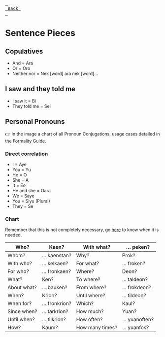 [<kbd> <br> Back <br> </kbd>][Back]

[Back]: https://metroman.me/en/balkeon/docs

# Sentence Pieces

## Copulatives
- And = Ara
- Or = Oro
- Neither nor = Nek [word] ara nek [word]...

## I saw and they told me
- I saw it = Bi
- They told me = Sei

## Personal Pronouns

👉 In the image a chart of all Pronoun Conjugations, usage cases detailed in the Formality Guide.

### Direct correlation

- I = Aye
- You = Yu
- He = O
- She = A
- It = Eo
- He and she = Oara
- We = Saye
- You = Siyu (Plural)
- They = Se

### Chart

Remember that this is not completely necessary, go [here](https://www.metroman.me/en/balkeon/docs/instructions/formalityregister) to know when it is needed.

| Who?        | Kaen?        | With what?      | … peken?     |
| ----------- | ------------ | --------------- | ------------ |
| Whom?       | … kaenstan?  | Why?            | Prok?        |
| With who?   | … kelkaen?   | For what?       | … froken?    |
| For who?    | … fronkaen?  | Where?          | Deon?        |
| What?       | Ken?         | To where?       | … taldeon?   |
| About what? | … bauken?    | From where?     | … frokdeon?  |
| When?       | Krion?       | Until where?    | … tildeon?   |
| When for?   | … fronkrion? | Which?          | Kaul?        |
| Since when? | … tarkrion?  | How much?       | Yuan?        |
| Until when? | … tilkrion?  | How often?      | … yuanoften? |
| How?        | Kaum?        | How many times? | … yuanfos?   |
